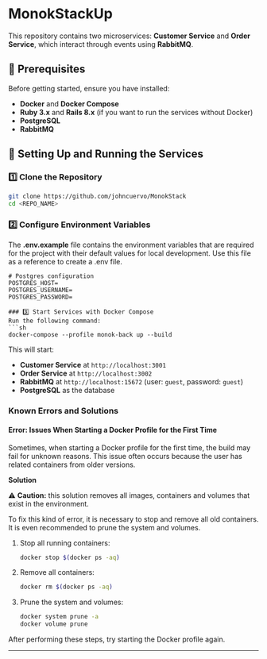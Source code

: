 # MonokStackUp

This repository contains two microservices: **Customer Service** and **Order Service**, which interact through events using **RabbitMQ**.

## 📌 Prerequisites

Before getting started, ensure you have installed:
- **Docker** and **Docker Compose**
- **Ruby 3.x** and **Rails 8.x** (if you want to run the services without Docker)
- **PostgreSQL**
- **RabbitMQ**

## 🚀 Setting Up and Running the Services

### 1️⃣ Clone the Repository
```sh
git clone https://github.com/johncuervo/MonokStack
cd <REPO_NAME>
```

### 2️⃣ Configure Environment Variables
The **.env.example** file contains the environment variables that are required for the project with their default values for local development. Use this file as a reference to create a .env file.

```env
# Postgres configuration
POSTGRES_HOST=
POSTGRES_USERNAME=
POSTGRES_PASSWORD=

### 3️⃣ Start Services with Docker Compose
Run the following command:
```sh
docker-compose --profile monok-back up --build
```
This will start:
- **Customer Service** at `http://localhost:3001`
- **Order Service** at `http://localhost:3002`
- **RabbitMQ** at `http://localhost:15672` (user: `guest`, password: `guest`)
- **PostgreSQL** as the database

### Known Errors and Solutions

#### Error: Issues When Starting a Docker Profile for the First Time

Sometimes, when starting a Docker profile for the first time, the build may fail for unknown reasons. This issue often occurs because the user has related containers from older versions.

**Solution**

⚠️  **Caution:** this solution removes all images, containers and volumes that exist in the environment.

To fix this kind of error, it is necessary to stop and remove all old containers. It is even recommended to prune the system and volumes.

1. Stop all running containers:
    ```sh
    docker stop $(docker ps -aq)
    ```

2. Remove all containers:
    ```sh
    docker rm $(docker ps -aq)
    ```

3. Prune the system and volumes:
    ```sh
    docker system prune -a
    docker volume prune
    ```

After performing these steps, try starting the Docker profile again.

---
